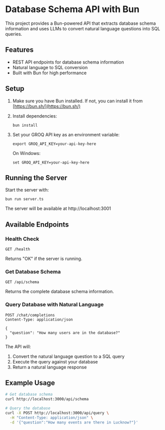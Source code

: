 # Database Schema API with Bun

This project provides a Bun-powered API that extracts database schema information and uses LLMs to convert natural language questions into SQL queries.

## Features

-   REST API endpoints for database schema information
-   Natural language to SQL conversion
-   Built with Bun for high performance

## Setup

1. Make sure you have Bun installed. If not, you can install it from [https://bun.sh/](https://bun.sh/)

2. Install dependencies:

    ```
    bun install
    ```

3. Set your GROQ API key as an environment variable:

    ```
    export GROQ_API_KEY=your-api-key-here
    ```

    On Windows:

    ```
    set GROQ_API_KEY=your-api-key-here
    ```

## Running the Server

Start the server with:

```
bun run server.ts
```

The server will be available at http://localhost:3001

## Available Endpoints

### Health Check

```
GET /health
```

Returns "OK" if the server is running.

### Get Database Schema

```
GET /api/schema
```

Returns the complete database schema information.

### Query Database with Natural Language

```
POST /chat/completions
Content-Type: application/json

{
  "question": "How many users are in the database?"
}
```

The API will:

1. Convert the natural language question to a SQL query
2. Execute the query against your database
3. Return a natural language response

## Example Usage

```bash
# Get database schema
curl http://localhost:3000/api/schema

# Query the database
curl -X POST http://localhost:3000/api/query \
  -H "Content-Type: application/json" \
  -d '{"question":"How many events are there in Lucknow?"}'
```
